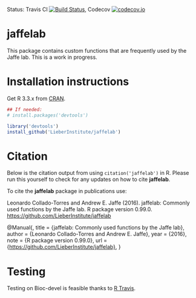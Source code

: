 Status: Travis CI [![Build Status](https://travis-ci.org/LieberInstitute/jaffelab.svg?branch=master)](https://travis-ci.org/LieberInstitute/jaffelab), Codecov [![codecov.io](https://codecov.io/github/LieberInstitute/jaffelab/coverage.svg?branch=master)](https://codecov.io/github/LieberInstitute/jaffelab?branch=master)

jaffelab
========

This package contains custom functions that are frequently used by the Jaffe lab. This is a work in progress.

# Installation instructions

Get R 3.3.x from [CRAN](http://cran.r-project.org/).

```R
## If needed:
# install.packages('devtools')

library('devtools')
install_github('LieberInstitute/jaffelab')
```


# Citation

Below is the citation output from using `citation('jaffelab')` in R. Please 
run this yourself to check for any updates on how to cite __jaffelab__.

To cite the __jaffelab__ package in publications use:

Leonardo Collado-Torres and Andrew E. Jaffe (2016). jaffelab: Commonly used functions by the Jaffe lab. R package version 0.99.0. https://github.com/LieberInstitute/jaffelab

@Manual{,
    title = {jaffelab: Commonly used functions by the Jaffe lab},
    author = {Leonardo Collado-Torres and Andrew E. Jaffe},
    year = {2016},
    note = {R package version 0.99.0},
    url = {https://github.com/LieberInstitute/jaffelab},
}

# Testing

Testing on Bioc-devel is feasible thanks to [R Travis](http://docs.travis-ci.com/user/languages/r/).
